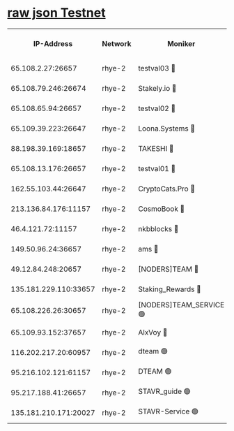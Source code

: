 
[raw json Testnet](https://rpc-check.quickt.stavr.tech/quickt/rpc-quickt-result.json)
=


<table><tr><th>IP-Address</th><th>Network</th><th>Moniker</th><th>Latest Block Height</th><th>Earliest Block Height</th><th>Catching Up</th><th>Tx Index</th><th>Voting Power</th><th>Scan Time</th></tr><tr><td>65.108.2.27:26657</td><td>rhye-2</td><td>testval03 🔴</td><td>1083597</td><td>1</td><td>False</td><td>on</td><td>11002050</td><td>2024-03-03T15:02:04.238471729UTC</td></tr><tr><td>65.108.79.246:26674</td><td>rhye-2</td><td>Stakely.io 🔴</td><td>1083597</td><td>1</td><td>False</td><td>on</td><td>10010</td><td>2024-03-03T15:02:06.607783330UTC</td></tr><tr><td>65.108.65.94:26657</td><td>rhye-2</td><td>testval02 🔴</td><td>1083598</td><td>1</td><td>False</td><td>on</td><td>11002050</td><td>2024-03-03T15:02:09.311264147UTC</td></tr><tr><td>65.109.39.223:26647</td><td>rhye-2</td><td>Loona.Systems 🔴</td><td>1083598</td><td>1</td><td>False</td><td>off</td><td>86949</td><td>2024-03-03T15:02:09.928839554UTC</td></tr><tr><td>88.198.39.169:18657</td><td>rhye-2</td><td>TAKESHI 🔴</td><td>1083598</td><td>1</td><td>False</td><td>off</td><td>40542</td><td>2024-03-03T15:02:10.497905072UTC</td></tr><tr><td>65.108.13.176:26657</td><td>rhye-2</td><td>testval01 🔴</td><td>1083598</td><td>1</td><td>False</td><td>on</td><td>13082010</td><td>2024-03-03T15:02:11.524294756UTC</td></tr><tr><td>162.55.103.44:26647</td><td>rhye-2</td><td>CryptoCats.Pro 🔴</td><td>1083603</td><td>1</td><td>False</td><td>off</td><td>9999</td><td>2024-03-03T15:02:43.537120368UTC</td></tr><tr><td>213.136.84.176:11157</td><td>rhye-2</td><td>CosmoBook 🔴</td><td>1083603</td><td>65301</td><td>False</td><td>off</td><td>1520417</td><td>2024-03-03T15:02:37.173886810UTC</td></tr><tr><td>46.4.121.72:11157</td><td>rhye-2</td><td>nkbblocks 🔴</td><td>1083596</td><td>70101</td><td>False</td><td>off</td><td>81084</td><td>2024-03-03T15:01:57.404471974UTC</td></tr><tr><td>149.50.96.24:36657</td><td>rhye-2</td><td>ams 🔴</td><td>1083601</td><td>133501</td><td>False</td><td>on</td><td>10732</td><td>2024-03-03T15:02:26.710656877UTC</td></tr><tr><td>49.12.84.248:20657</td><td>rhye-2</td><td>[NODERS]TEAM 🔴</td><td>1083600</td><td>146001</td><td>False</td><td>on</td><td>59690</td><td>2024-03-03T15:02:24.351453572UTC</td></tr><tr><td>135.181.229.110:33657</td><td>rhye-2</td><td>Staking_Rewards 🔴</td><td>1083598</td><td>149101</td><td>False</td><td>on</td><td>9900</td><td>2024-03-03T15:02:10.256598461UTC</td></tr><tr><td>65.108.226.26:30657</td><td>rhye-2</td><td>[NODERS]TEAM_SERVICE 🟢</td><td>1083598</td><td>241501</td><td>False</td><td>on</td><td>0</td><td>2024-03-03T15:02:11.182415186UTC</td></tr><tr><td>65.109.93.152:37657</td><td>rhye-2</td><td>AlxVoy 🔴</td><td>1083596</td><td>315173</td><td>False</td><td>on</td><td>150351</td><td>2024-03-03T15:02:01.845070993UTC</td></tr><tr><td>116.202.217.20:60957</td><td>rhye-2</td><td>dteam 🟢</td><td>1083598</td><td>421794</td><td>False</td><td>on</td><td>0</td><td>2024-03-03T15:02:09.589921620UTC</td></tr><tr><td>95.216.102.121:61157</td><td>rhye-2</td><td>DTEAM 🟢</td><td>946425</td><td>945401</td><td>False</td><td>on</td><td>0</td><td>2024-03-03T15:02:06.922621957UTC</td></tr><tr><td>95.217.188.41:26657</td><td>rhye-2</td><td>STAVR_guide 🟢</td><td>1083598</td><td>1020001</td><td>False</td><td>on</td><td>0</td><td>2024-03-03T15:02:10.845435915UTC</td></tr><tr><td>135.181.210.171:20027</td><td>rhye-2</td><td>STAVR-Service 🟢</td><td>1083600</td><td>1080001</td><td>False</td><td>on</td><td>0</td><td>2024-03-03T15:02:22.034494173UTC</td></tr></table>